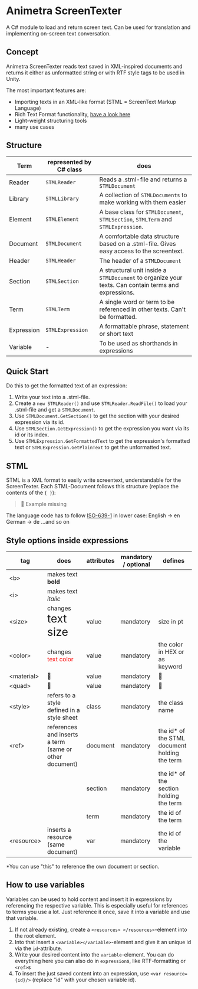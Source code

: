 # Animetra ScreenTexter
A C# module to load and return screen text.
Can be used for translation and implementing on-screen text conversation.

## Concept

Animetra ScreenTexter reads text saved in XML-inspired documents and returns it either as unformatted string or with RTF style tags to be used in Unity.

The most important features are:

- Importing texts in an XML-like format (STML = ScreenText Markup Language)
- Rich Text Format functionality, [have a look here](https://docs.unity3d.com/Packages/com.unity.ugui@3.0/manual/StyledText.html)
- Light-weight structuring tools
- many use cases

## Structure

| Term | represented by C# class | does |
| --- | --- | --- |
| Reader | `STMLReader` | Reads a .stml-file and returns a `STMLDocument` |
| Library | `STMLLibrary` | A collection of `STMLDocuments` to make working with them easier |
| Element | `STMLElement` | A base class for `STMLDocument`, `STMLSection`, `STMLTerm` and `STMLExpression`.|
| Document | `STMLDocument` | A comfortable data structure based on a .stml-file. Gives easy access to the screentext. |
| Header | `STMLHeader` | The header of a `STMLDocument` |
| Section | `STMLSection` | A structural unit inside a `STMLDocument` to organize your texts. Can contain terms and expressions. |
| Term | `STMLTerm` | A single word or term to be referenced in other texts. Can't be formatted. |
| Expression | `STMLExpression` | A formattable phrase, statement or short text |
| Variable | - | To be used as shorthands in expressions |

## Quick Start

Do this to get the formatted text of an expression:

1. Write your text into a .stml-file.
1. Create a `new STMLReader()` and use `STMLReader.ReadFile()` to load your .stml-file and get a `STMLDocument`.
1. Use `STMLDocument.GetSection()` to get the section with your desired expression via its id.
1. Use `STMLSection.GetExpression()` to get the expression you want via its id or its index.
1. Use `STMLExpression.GetFormattedText` to get the expression's formatted text or `STMLExpression.GetPlainText` to get the unformatted text.

## STML

STML is a XML format to easily write screentext, understandable for the ScreenTexter.
Each STML-Document follows this structure (replace the contents of the `{ }`):

> :construction: Example missing 



The language code has to follow [ISO-639-1](https://en.wikipedia.org/wiki/List_of_ISO_639_language_codes) in lower case:
English -> en
German -> de
...and so on

## Style options inside expressions

| tag | does | attributes | mandatory / optional | defines |
| --- | --- | --- | --- | --- |
| \<b> | makes text <b>bold</b> | | | |
| \<i> | makes text <i>italic</i> | | | | 
| \<size> | changes <span style="font-size:30px;">text size</span> | value | mandatory | size in pt | 
| \<color> | changes <span style="color:red">text color</span> | value | mandatory | the color in HEX or as keyword | 
| \<material>  |:construction: | value | mandatory | :construction: |
| \<quad> |:construction: | value | mandatory | :construction: |
| \<style> | refers to a style defined in a style sheet | class | mandatory | the class name |
| \<ref>| references and inserts a term (same or other document) | document | mandatory | the id* of the STML document holding the term |
|		|					| section | mandatory | the id* of the section holding the term |
|		|					| term | mandatory | the id of the term |
| \<resource>| inserts a resource (same document) | var | mandatory | the id of the variable |

*You can use "this" to reference the own document or section.

## How to use variables

Variables can be used to hold content and insert it in expressions by referencing the respective variable.
This is especially useful for references to terms you use a lot. Just reference it once, save it into a variable and use that variable.

1. If not already existing, create a `<resources> </resources>`-element into the root element.
1. Into that insert a `<variable></variable>`-element and give it an unique id via the `id`-attribute.
1. Write your desired content into the `variable`-element. You can do everything here you can also do in `expression`s, like RTF-formatting or `<ref>`s
1. To insert the just saved content into an expression, use `<var resource={id}/>` (replace "id" with your chosen variable id).

